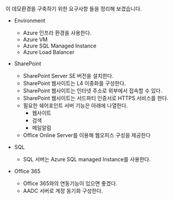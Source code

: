 이 데모환경을 구축하기 위한 요구사항 들을 정리해 보겠습니다.

* Environment 
    * Azure 인프라 환경을 사용한다.
    * Azure VM
    * Azure SQL Managed Instance
    * Azure Load Balancer

* SharePoint
    * SharePoint Server SE 버전을 설치한다.
    * SharePoint 웹사이트는 L4 이중화를 구성한다.
    * SharePoint 웹사이트는 인터넷 주소로 외부에서 접속할 수 있다.
    * SharePoint 웹사이트는 서드파티 인증서로 HTTPS 서비스를 한다.
    * 필요한 쉐어포인트 서버 기능은 아래에 나열한다.
        * 웹사이트
        * 검색
        * 메일알림
    * Office Online Server를 이용해 웹오피스 구성을 제공한다

* SQL
    * SQL 서버는 Azure SQL managed Instance를 사용한다.

* Office 365
    * Office 365와의 연동기능이 있으면 좋겠다.
    * AADC 서버로 계정 동기화 구성한다.
    





